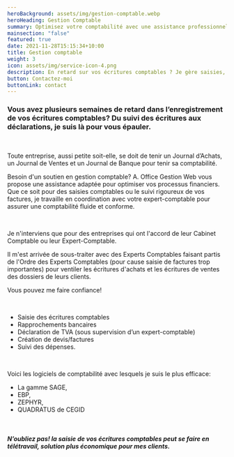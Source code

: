 ```yaml
---
heroBackground: assets/img/gestion-comptable.webp
heroHeading: Gestion Comptable
summary: Optimisez votre comptabilité avec une assistance professionnelle!
mainsection: "false"
featured: true
date: 2021-11-28T15:15:34+10:00
title: Gestion comptable
weight: 3
icon: assets/img/service-icon-4.png
description: En retard sur vos écritures comptables ? Je gère saisies, TVA, factures et rapprochements bancaires, en accord avec votre expert-comptable, pour une gestion fluide!
button: Contactez-moi
buttonLink: contact
---
```

### Vous avez plusieurs semaines de retard dans l’enregistrement de vos écritures comptables? Du suivi des écritures aux déclarations, je suis là pour vous épauler.

<br>

Toute entreprise, aussi petite soit-elle, se doit de tenir un Journal d’Achats, un Journal de Ventes et un Journal de Banque pour tenir sa comptabilité.

Besoin d'un soutien en gestion comptable? A. Office Gestion Web vous propose une assistance adaptée pour optimiser vos processus financiers. Que ce soit pour des saisies comptables ou le suivi rigoureux de vos factures, je travaille en coordination avec votre expert-comptable pour assurer une comptabilité fluide et conforme.

<br>

Je n'interviens que pour des entreprises qui ont l'accord de leur Cabinet Comptable ou leur Expert-Comptable. 

Il m'est arrivée de sous-traiter avec des Experts Comptables faisant partis de l'Ordre des Experts Comptables   (pour cause saisie de factures trop importantes) pour ventiler les écritures d'achats et les écritures de ventes des dossiers de leurs clients.

Vous pouvez me faire confiance!

<br>

- Saisie des écritures comptables
- Rapprochements bancaires
- Déclaration de TVA (sous supervision d’un expert-comptable)
- Création de devis/factures
- Suivi des dépenses.

<br>

Voici les logiciels de comptabilité avec lesquels je suis le plus efficace:

* La gamme SAGE,
* EBP,
* ZEPHYR,
* QUADRATUS de CEGID

<br>

##### N’oubliez pas! la saisie de vos écritures comptables peut se faire en télétravail, solution plus économique pour mes clients.

<br>